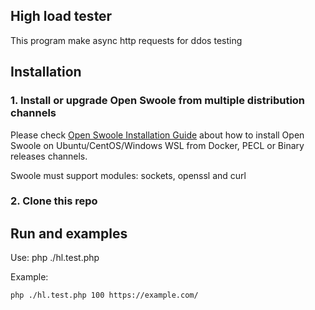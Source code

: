 ## High load tester

This program make async http requests for ddos testing

## Installation

### 1. Install or upgrade Open Swoole from multiple distribution channels

Please check [Open Swoole Installation Guide](https://openswoole.com/docs/get-started/installation) about how to install Open Swoole on Ubuntu/CentOS/Windows WSL from Docker, PECL or Binary releases channels.

Swoole must support modules: sockets, openssl and curl

### 2. Clone this repo

## Run and examples

Use:
php ./hl.test.php <threads count> <url to process>

Example:
```shell
php ./hl.test.php 100 https://example.com/
```
